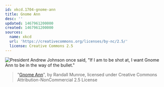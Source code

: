 ```yaml
---
id: xkcd.1704-gnome-ann
title: Gnome Ann
desc: ''
updated: 1467961200000
created: 1467961200000
sources:
  name: xkcd
  url: 'https://creativecommons.org/licenses/by-nc/2.5/'
  license: Creative Commons 2.5
---
```

![President Andrew Johnson once said, "If I am to be shot at, I want Gnome Ann to be in the way of the bullet."](https://imgs.xkcd.com/comics/gnome_ann.png)
> "[Gnome Ann](https://xkcd.com/1704/)", by Randall Munroe, licensed under Creative Commons Attribution-NonCommercial 2.5 License
